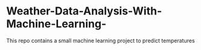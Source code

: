# Weather-Data-Analysis-With-Machine-Learning-
This repo contains a small machine learning project to predict temperatures
